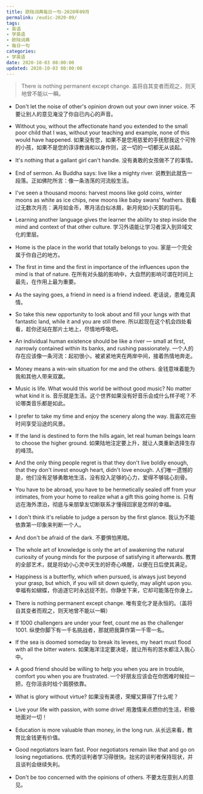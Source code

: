 ```yaml
---
title: 欧陆词典每日一句-2020年09月
permalink: /eudic-2020-09/
tags:
- 英语
- 学英语
- 欧陆词典
- 每日一句
categories:
- 学英语
date: 2020-10-03 08:00:00
updated: 2020-10-03 08:00:00
---
```


> There is nothing permanent except change. 盖将自其变者而观之，则天地曾不能以一瞬。

<!-- more -->

- Don't let the noise of other's opinion drown out your own inner voice. 不要让别人的意见淹没了你自已内心的声音。

- Without you, without the affectionate hand you extended to the small poor child that I was, without your teaching and example, none of this would have happened. 如果没有您，如果不是您用慈爱的手抚慰我这个可怜的小孩，如果不是您的谆谆教诲和以身作则，这一切的一切都无从谈起。

- It's nothing that a gallant girl can't handle. 没有勇敢的女孩做不了的事情。

- End of sermon. As Buddha says: live like a mighty river. 说教到此就告一段落。正如佛陀所言：像一条浩荡的河流般生活。

- I've seen a thousand moons: harvest moons like gold coins, winter moons as white as ice chips, new moons like baby swans' feathers. 我看过无数次月亮：满月如金币，寒月洁白似冰屑，新月宛如小天鹅的羽毛。

- Learning another language gives the learner the ability to step inside the mind and context of that other culture. 学习外语能让学习者深入到异域文化的里层。

- Home is the place in the world that totally belongs to you. 家是一个完全属于你自己的地方。

- The first in time and the first in importance of the influences upon the mind is that of nature. 在所有对头脑的影响中，大自然的影响可谓在时间上最先，在作用上最为重要。

- As the saying goes, a friend in need is a friend indeed. 老话说，患难见真情。

- So take this new opportunity to look about and fill your lungs with that fantastic land, while it and you are still there. 所以趁现在这个机会四处看看，趁你还站在那片土地上，尽情地呼吸吧。

- An individual human existence should be like a river — small at first, narrowly contained within its banks, and rushing passionately. 一个人的存在应该像一条河流：起初很小，被紧紧地夹在两岸中间，接着热情地奔走。

- Money means a win-win situation for me and the others. 金钱意味着能为我和其他人带来双赢。

- Music is life. What would this world be without good music? No matter what kind it is. 音乐就是生活。这个世界如果没有好音乐会成什么样子呢？不论哪类音乐都是如此。

- I prefer to take my time and enjoy the scenery along the way. 我喜欢花些时间享受沿途的风景。

- If the land is destined to form the hills again, let real human beings learn to choose the higher ground. 如果陆地注定要上升，就让人类重新选择生存的峰顶。

- And the only thing people regret is that they don't live boldly enough, that they don't invest enough heart, didn't love enough. 人们唯一遗憾的是，他们没有足够勇敢地生活，没有投入足够的心力，爱得不够铭心刻骨。

- You have to be abroad, you have to be hermetically sealed off from your intimates, from your home to realize what a gift this going home is. 只有远在海外漂泊，彻底与亲朋挚友切断联系才懂得回家是怎样的幸福。

- I don't think it's reliable to judge a person by the first glance. 我认为不能依靠第一印象来判断一个人。

- And don't be afraid of the dark. 不要惧怕黑暗。

- The whole art of knowledge is only the art of awakening the natural curiosity of young minds for the purpose of satisfying it afterwards. 教育的全部艺术，就是将幼小心灵中天生的好奇心唤醒，以便在日后使其满足。

- Happiness is a butterfly, which when pursued, is always just beyond your grasp, but which, if you will sit down quietly, may alight upon you. 幸福有如蝴蝶，你追逐它时永远捉不到，你静坐下来，它却可能落在你身上。

- There is nothing permanent except change. 唯有变化才是永恒的。（盖将自其变者而观之，则天地曾不能以一瞬）

- If 1000 challengers are under your feet, count me as the challenger 1001. 纵使你脚下有一千名挑战者，那就把我算作第一千零一名。

- If the sea is doomed someday to break its levees, my heart must flood with all the bitter waters. 如果海洋注定要决堤，就让所有的苦水都注入我心中。

- A good friend should be willing to help you when you are in trouble, comfort you when you are frustrated. 一个好朋友应该会在你困难时候拉一把，在你沮丧时给个肩膀依靠。

- What is glory without virtue? 如果没有美德，荣耀又算得了什么呢？

- Live your life with passion, with some drive! 用激情来点燃你的生活，积极地面对一切！

- Education is more valuable than money, in the long run. 从长远来看，教育比金钱更有价值。

- Good negotiators learn fast. Poor negotiators remain like that and go on losing negotiations. 优秀的谈判者学习得很快。拙劣的谈判者保持现状，并且谈判会继续失利。

- Don't be too concerned with the opinions of others. 不要太在意别人的意见。